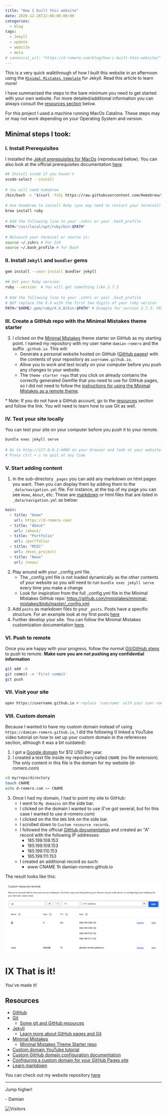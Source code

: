 ```yaml
---
title: "How I built this website"
date: 2020-12-26T22:00:00-00:00
categories:
  - blog
tags:
  - Jekyll
  - update
  - website
  - meta
# canonical_url: "https://d-romero.com/blog/how-i-built-this-website/"
---
```


This is a very quick walkthrough of how I built this website in an afternoon using the [`Minimal Mistakes template`](https://github.com/mmistakes/minimal-mistakes) for Jekyll. Read this article to learn more!

 I have summarized the steps to the bare minimum you need to get started with your own website. For more detailed/additional information you can always consult the [resources section](#resources) below.

For this project I used a machine running MacOs Catalina. These steps may or may not work depending on your Operating System and version.

## Minimal steps I took:

### I. Install Prerequisites

I installed the [Jekyll prerequisites for MacOs](https://jekyllrb.com/docs/installation/macos/) (reproduced below). You can also look at the official prerequisites documentation [here](https://jekyllrb.com/docs/installation/).

```bash
## Install xcode if you haven't
xcode-select --install

# You will need homebrew
/bin/bash -c "$(curl -fsSL https://raw.githubusercontent.com/Homebrew/install/HEAD/install.sh)"

# Use homebrew to install Ruby (you may need to restart your terminal)
brew install ruby

# Add the following line to your .zshrc or your .bash_profile
PATH="/usr/local/opt/ruby/bin:$PATH"

# Relaunch your terminal or source it:
source ~/.zshrc # For Zsh
source ~/.bash_profile # for Bash

```

### II. Install `Jekyll` and `bundler` gems

```bash
gem install --user-install bundler jekyll

## Get your Ruby version:
ruby --version  # You will get something like 2.7.3

# Add the following line to your .zshrc or your .bash_profile
# BUT replace the X.X with the first two digits of your ruby version
PATH="$HOME/.gem/ruby/X.X.0/bin:$PATH" # Example for version 2.7.3: PATH="$HOME/.gem/ruby/2.7.0/bin:$PATH"
```

### III. Create a GitHub repo with the Minimal Mistakes theme starter

3. I clicked on the [Minimal Mistakes](https://github.com/mmistakes/mm-github-pages-starter/generate) theme starter on GitHub as my starting point. I named my repository with my user name `damian-romero` and the suffix `.github.io`. This will:
   - Generate a personal website hosted on GitHub ([GitHub pages](https://jekyllrb.com/docs/github-pages/)) with the contents of your repository as `username.github.io`.
   - Allow you to work and test locally on your computer before you push any changes to your website.
   - The `theme starter repo` that you click on already contains the correctly generated Gemfile that you need to use for GitHub pages, so I did not need to follow the [instructions for using the Minimal Mistakes as a remote theme](https://mmistakes.github.io/minimal-mistakes/docs/quick-start-guide/#remote-theme-method).

\* Note: If you do not have a GitHub account, go to the [resources](#resources) section and follow the link. You will need to learn how to use Git as well. 

### IV. Test your site locally

You can test your site on your computer before you push it to your remote.

```bash
bundle exec jekyll serve

# Go to http://127.0.0.1:4000 on your browser and look at your website
# Press ctrl + c to quit at any time
```

### V. Start adding content

1. In the sub-directory `_pages` you can add any markdown on html pages you want. Then you can display them by adding them to the `_data/navigation.yml` file. For instance, at the top of my page you can see `Home`, `About`, etc. These are [markdown](https://www.markdownguide.org/basic-syntax/) or html files that are listed in `_data/navigation.yml` as below:

```yml
main:
  - title: "Home"
    url: https://d-romero.com/
  - title: "About"
    url: /about/
  - title: "Portfolio"
    url: /portfolio/
  - title: "MCEC"
    url: /mcec_project/
  - title: "News"
    url: /news/
```
2. Play around with your _config.yml file. 
   - The _config.yml file is not loaded dynamically as the other contents of your website so you will need to run `bundle exec jekyll serve` every time you make a change 
   -  Look for inspiration from the full _config.yml file in the Minimal Mistakes GitHub repo: https://github.com/mmistakes/minimal-mistakes/blob/master/_config.yml
3. Add `posts` as markdown files to your `_posts`. Posts have a specific structure. For an example look at my first posts [here](https://github.com/damian-romero/damian-romero.github.io/blob/master/_posts/2020-12-03-welcome.md)
4. Further develop your site. You can follow the Minimal Mistakes customization documentation [here](https://mmistakes.github.io/minimal-mistakes/docs/configuration/).

### VI. Push to remote

Once you are happy with your progress, follow the normal [Git/GitHub steps](https://docs.github.com/en/free-pro-team@latest/github/using-git/git-workflows) to push to remote. **Make sure you are not pushing any confidential information**

```bash
git add -A
git commit -m 'First commit'
git push
```

### VII. Visit your site

```bash
open https://username.github.io # replace 'username' with your user name
```

### VIII. Custom domain

Because I wanted to have my custom domain instead of using `https://damian-romero.github.io`, I did the following (I linked a YouTube video tutorial on how to set up your custom domain in the references section, although it was a bit outdated):

1. I got a [Google domain](http://domains.google.com/) for $12 USD per year.
2. I created a text file inside my repository called `CNAME` (no file extension). The only content in this file is the domain for my website (d-romero.com)
```bash
cd my/repo/directory
touch CNAME
echo d-romero.com >> CNAME
```
3. Once I had my domain, I had to point my site to GitHub:
   - I went to `My domains` on the side bar.
   - I clicked on the domain I wanted to use (I've got several, but for this case I wanted to use d-romero.com)
   - I clicked on the the `DNS` link on the side bar.
   - I scrolled down to `Custom resource records`.
   - I followed the official [GitHub documentation](https://docs.github.com/en/free-pro-team@latest/github/working-with-github-pages/managing-a-custom-domain-for-your-github-pages-site) and created an "A" record with the following IP addresses:
     - 185.199.108.153
     - 185.199.109.153
     - 185.199.110.153
     - 185.199.111.153
   - I created an additional record as such:
     - www   CNAME   1h   damian-romero.github.io

The result looks like this:

![records](/assets/images/custom-resource-records.png)

# IX That is it!

You've made it!

## Resources

- [GitHub](https://github.com/)
- [Git](https://git-scm.com/)
  - [Some git and GitHub resources](https://github.com/damian-romero/gitflow_toy/blob/develop/resources/useful_links.md)
- [Jekyll](https://jekyllrb.com/)
  - [Learn more about GitHub pages and Git](https://docs.github.com/en/free-pro-team@latest/github/working-with-github-pages/setting-up-a-github-pages-site-with-jekyll)
- [Minimal Mistakes](https://mmistakes.github.io/minimal-mistakes/)
  - [Minimal Mistakes Theme Starter repo](https://github.com/mmistakes/mm-github-pages-starter)
- [Custom domain YouTube tutorial](https://youtu.be/nN6QuNqmAwk?t=234)
- [Custom GitHub domain configuration documentation](https://docs.github.com/en/free-pro-team@latest/github/working-with-github-pages/managing-a-custom-domain-for-your-github-pages-site)
- [Configuring a custom domain for your GitHub Pages site](https://docs.github.com/en/free-pro-team@latest/github/working-with-github-pages/configuring-a-custom-domain-for-your-github-pages-site)
- [Learn markdown](https://www.markdownguide.org/basic-syntax/)

You can check out my website repository [here](https://github.com/damian-romero/damian-romero.github.io)

---

Jump higher!

\- Damian

<!-- Visitor counter -->
<p>
  <img alt="Visitors" src="https://visitor-badge.glitch.me/badge?page_id=damian-romero/damian-romero.github.io/blob/master/_posts/2020-12-26-how-i-built-this-website.md" />
</p>

